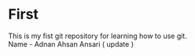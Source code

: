 # First
This is my fist git repository for learning how to use git.
<br>
Name - Adnan Ahsan Ansari ( update )
